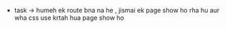 - task -> humeh ek route bna na he , jismai ek page show ho rha hu aur wha css use krtah hua page show ho